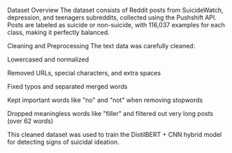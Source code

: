 Dataset Overview
The dataset consists of Reddit posts from SuicideWatch, depression, and teenagers subreddits, collected using the Pushshift API. Posts are labeled as suicide or non-suicide, with 116,037 examples for each class, making it perfectly balanced.

Cleaning and Preprocessing
The text data was carefully cleaned:

Lowercased and normalized

Removed URLs, special characters, and extra spaces

Fixed typos and separated merged words

Kept important words like "no" and "not" when removing stopwords

Dropped meaningless words like "filler" and filtered out very long posts (over 62 words)

This cleaned dataset was used to train the DistilBERT + CNN hybrid model for detecting signs of suicidal ideation.
